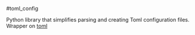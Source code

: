 #toml_config

Python library that simplifies parsing and creating Toml configuration files.
Wrapper on [toml](https://github.com/uiri/toml)